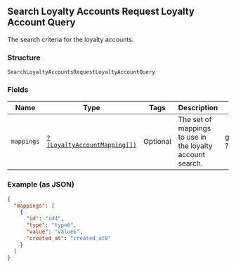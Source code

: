 ## Search Loyalty Accounts Request Loyalty Account Query

The search criteria for the loyalty accounts.

### Structure

`SearchLoyaltyAccountsRequestLoyaltyAccountQuery`

### Fields

| Name | Type | Tags | Description | Getter | Setter |
|  --- | --- | --- | --- | --- | --- |
| `mappings` | [`?(LoyaltyAccountMapping[])`](/doc/models/loyalty-account-mapping.md) | Optional | The set of mappings to use in the loyalty account search. | getMappings(): ?array | setMappings(?array mappings): void |

### Example (as JSON)

```json
{
  "mappings": [
    {
      "id": "id4",
      "type": "type6",
      "value": "value6",
      "created_at": "created_at8"
    }
  ]
}
```

